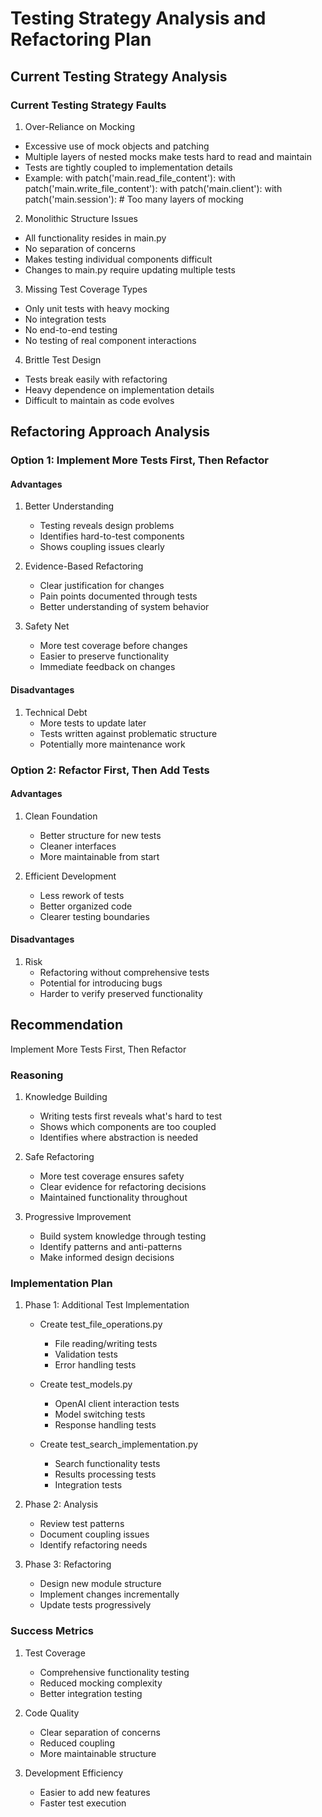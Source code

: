 # Testing Strategy Analysis and Refactoring Plan

## Current Testing Strategy Analysis

### Current Testing Strategy Faults

1. Over-Reliance on Mocking
- Excessive use of mock objects and patching
- Multiple layers of nested mocks make tests hard to read and maintain
- Tests are tightly coupled to implementation details
- Example:
  with patch('main.read_file_content'):
      with patch('main.write_file_content'):
          with patch('main.client'):
              with patch('main.session'):
                  # Too many layers of mocking

2. Monolithic Structure Issues
- All functionality resides in main.py
- No separation of concerns
- Makes testing individual components difficult
- Changes to main.py require updating multiple tests

3. Missing Test Coverage Types
- Only unit tests with heavy mocking
- No integration tests
- No end-to-end testing
- No testing of real component interactions

4. Brittle Test Design
- Tests break easily with refactoring
- Heavy dependence on implementation details
- Difficult to maintain as code evolves

## Refactoring Approach Analysis

### Option 1: Implement More Tests First, Then Refactor

#### Advantages
1. Better Understanding
   - Testing reveals design problems
   - Identifies hard-to-test components
   - Shows coupling issues clearly

2. Evidence-Based Refactoring
   - Clear justification for changes
   - Pain points documented through tests
   - Better understanding of system behavior

3. Safety Net
   - More test coverage before changes
   - Easier to preserve functionality
   - Immediate feedback on changes

#### Disadvantages
1. Technical Debt
   - More tests to update later
   - Tests written against problematic structure
   - Potentially more maintenance work

### Option 2: Refactor First, Then Add Tests

#### Advantages
1. Clean Foundation
   - Better structure for new tests
   - Cleaner interfaces
   - More maintainable from start

2. Efficient Development
   - Less rework of tests
   - Better organized code
   - Clearer testing boundaries

#### Disadvantages
1. Risk
   - Refactoring without comprehensive tests
   - Potential for introducing bugs
   - Harder to verify preserved functionality

## Recommendation

Implement More Tests First, Then Refactor

### Reasoning
1. Knowledge Building
   - Writing tests first reveals what's hard to test
   - Shows which components are too coupled
   - Identifies where abstraction is needed

2. Safe Refactoring
   - More test coverage ensures safety
   - Clear evidence for refactoring decisions
   - Maintained functionality throughout

3. Progressive Improvement
   - Build system knowledge through testing
   - Identify patterns and anti-patterns
   - Make informed design decisions

### Implementation Plan

1. Phase 1: Additional Test Implementation
   - Create test_file_operations.py
     * File reading/writing tests
     * Validation tests
     * Error handling tests
   
   - Create test_models.py
     * OpenAI client interaction tests
     * Model switching tests
     * Response handling tests
   
   - Create test_search_implementation.py
     * Search functionality tests
     * Results processing tests
     * Integration tests

2. Phase 2: Analysis
   - Review test patterns
   - Document coupling issues
   - Identify refactoring needs

3. Phase 3: Refactoring
   - Design new module structure
   - Implement changes incrementally
   - Update tests progressively

### Success Metrics
1. Test Coverage
   - Comprehensive functionality testing
   - Reduced mocking complexity
   - Better integration testing

2. Code Quality
   - Clear separation of concerns
   - Reduced coupling
   - More maintainable structure

3. Development Efficiency
   - Easier to add new features
   - Faster test execution